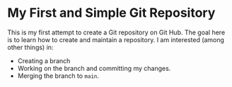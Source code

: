 # My First and Simple Git Repository
This is my first attempt to create a Git repository on Git Hub.
The goal here is to learn how to create and maintain a repository. 
I am interested (among other things) in:
- Creating a branch
- Working on the branch and committing my changes.
- Merging the branch to `main`.
